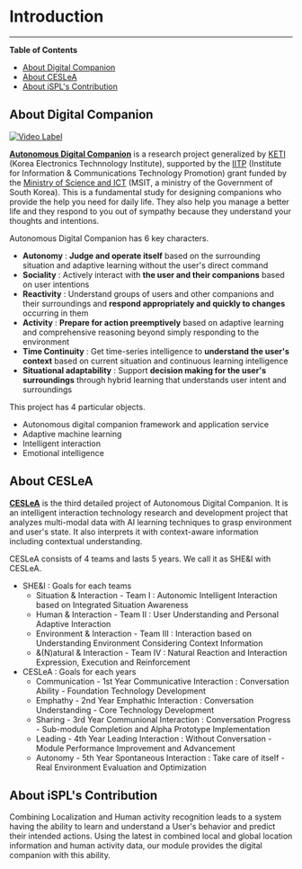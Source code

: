 # Introduction

---

<!--- Short introduction -->

**Table of Contents**

- [About Digital Companion](#about-digital-companion)
- [About CESLeA](#about-ceslea)
- [About iSPL's Contribution](#about-iSPL's-Contribution)

## About Digital Companion

[![Video Label](http://img.youtube.com/vi/Mtd21gnQ2cg/0.jpg)](https://youtu.be/Mtd21gnQ2cg?t=0s)

<b>[Autonomous Digital Companion]</b> is a research project generalized by [KETI] (Korea Electronics Technnology Institute), supported by the [IITP] (Institute for Information & Communications Technology Promotion) grant funded by the [Ministry of Science and ICT] (MSIT, a ministry of the Government of South Korea). This is a fundamental study for designing companions who provide the help you need for daily life. They also help you manage a better life and they respond to you out of sympathy because they understand your thoughts and intentions.

Autonomous Digital Companion has 6 key characters.
- <b>Autonomy</b> : <b>Judge and operate itself</b> based on the surrounding situation and adaptive learning without the user's direct command
- <b>Sociality</b> : Actively interact with <b>the user and their companions</b> based on user intentions
- <b>Reactivity</b> : Understand groups of users and other companions and their surroundings and <b>respond appropriately and quickly to changes</b> occurring in them
- <b>Activity</b> : <b>Prepare for action preemptively</b> based on adaptive learning and comprehensive reasoning beyond simply responding to the environment
- <b>Time Continuity</b> : Get time-series intelligence to <b>understand the user's context</b> based on current situation and continuous learning intelligence
- <b>Situational adaptability</b> : Support <b>decision making for the user's surroundings</b> through hybrid learning that understands user intent and surroundings

This project has 4 particular objects.
- Autonomous digital companion framework and application service
- Adaptive machine learning
- Intelligent interaction
- Emotional intelligence

## About CESLeA

<b>[CESLeA]</b> is the third detailed project of Autonomous Digital Companion. It is an intelligent interaction technology research and development project that analyzes multi-modal data with AI learning techniques to grasp environment and user's state. It also interprets it with context-aware information including contextual understanding.

CESLeA consists of 4 teams and lasts 5 years. We call it as SHE&I with CESLeA.
- SHE&I : Goals for each teams
  - Situation & Interaction - Team I : Autonomic Intelligent Interaction based on Integrated Situation Awareness
  - Human & Interaction - Team II : User Understanding and Personal Adaptive Interaction
  - Environment & Interaction - Team III : Interaction based on Understanding Environment Considering Context Information
  - &(N)atural & Interaction - Team IV : Natural Reaction and Interaction Expression, Execution and Reinforcement
- CESLeA : Goals for each years
  - Communication - 1st Year Communicative Interaction : Conversation Ability - Foundation Technology Development
  - Emphathy - 2nd Year Emphathic Interaction : Conversation Understanding - Core Technology Development
  - Sharing - 3rd Year Communional Interaction : Conversation Progress - Sub-module Completion and Alpha Prototype Implementation
  - Leading - 4th Year Leading Interaction : Without Conversation - Module Performance Improvement and Advancement
  - Autonomy - 5th Year Spontaneous Interaction : Take care of itself - Real Environment Evaluation and Optimization

## About iSPL's Contribution

Combining Localization and Human activity recognition leads to a system having the ability to learn and understand a User's behavior and predict their intended actions. Using the latest in combined local and global location information and human activity data, our module provides the digital companion with this ability.

<!---
Write detail introduction of your module.
If you wanna make some links, use [blahblah] and look below.
-->

<!---
Here is for making links. if you used [blahblah] above this section, Here you can make them hypertext.
You need to change the destination of each urls to your own repository.
-->
[CESLeA]: http://abr.knu.ac.kr/wordpress/ceslea/
[Autonomous Digital Companion]: http://aicompanion.or.kr/
[KETI]: https://www.keti.re.kr/
[Ministry of Science and ICT]: https://www.msit.go.kr/
[IITP]: https://www.iitp.kr/
